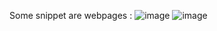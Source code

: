 Some snippet are webpages :
![image](https://github.com/SurabhiMoond/geeks_ass/assets/154314470/1d7c1ac5-94e3-4e34-a243-8f42d3f0fe78)
![image](https://github.com/SurabhiMoond/geeks_ass/assets/154314470/554436f6-615f-4b2f-b2bb-a446f505499a)


